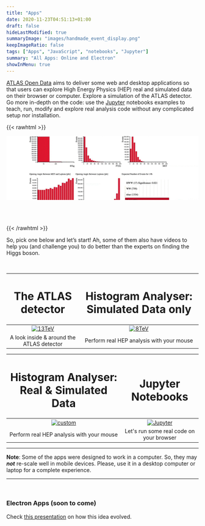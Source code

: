 ```yaml
---
title: "Apps"
date: 2020-11-23T04:51:13+01:00
draft: false
hideLastModified: true
summaryImage: "images/handmade_event_display.png"
keepImageRatio: false
tags: ["Apps", "JavaScript", "notebooks", "Jupyter"]
summary: "All Apps: Online and Electron"
showInMenu: true
---
```



[ATLAS Open Data](http://opendata.atlas.cern) aims to deliver some web and desktop applications so that users can explore High Energy Physics (HEP) real and simulated data on their browser or computer. Explore a simulation of the ATLAS detector. Go more in-depth on the code: use the [Jupyter](https://jupyter.org/) notebooks examples to teach, run, modify and explore real analysis code without any complicated setup nor installation.

{{< rawhtml >}}
<script async src="https://unpkg.com/mermaid@8.2.3/dist/mermaid.min.js"></script>

<CENTER>

<img src="images/opendata-8tev.gif" alt="histogram-gif">

</CENTER>

<br></br>

{{< /rawhtml >}}

So, pick one below and let’s start! Ah, some of them also have videos to help you (and challenge you) to do better than the experts on finding the Higgs boson.

&nbsp;

| <h1><b>The ATLAS detector</b></h1> | <h1><b>Histogram Analyser: Simulated Data only</b></h1> |
|        :---:        |        :---:       |
| [![13TeV](http://opendata.atlas.cern/DataAndTools/pictures/handmade_event_display.png)](../detector-app/) | [![8TeV](http://opendata.atlas.cern/DataAndTools/pictures/handmade_WAnalysis.png)](../histogram-analyser-02/) |
| A look inside & around the ATLAS detector | Perform real HEP analysis with your mouse |


| <h1><b>Histogram Analyser: Real & Simulated Data</b></h1> | <h1><b>Jupyter Notebooks</b></h1> |
|        :---:        |        :---:        |
| [![custom](http://opendata.atlas.cern/DataAndTools/pictures/handmade_ROOTbrowser.png)](../histogram-analyser-03/) | [![Jupyter](http://opendata.atlas.cern/DataAndTools/pictures/handmade_visualisation.png)](http://opendata.atlas.cern/release/2020/documentation/notebooks/intro.html) |
| Perform real HEP analysis with your mouse | Let's run some real code on your browser |


---

**Note**: Some of the apps were designed to work in a computer. So, they may ***not*** re-scale well in mobile devices. Please, use it in a desktop computer or laptop for a complete experience.

---

<br>

### Electron Apps (soon to come)
Check [this presentation](http://universidad.ch/ATLAS/outreach/presentations/March_28_2018/_book/intro.html) on how this idea evolved.

</br>
